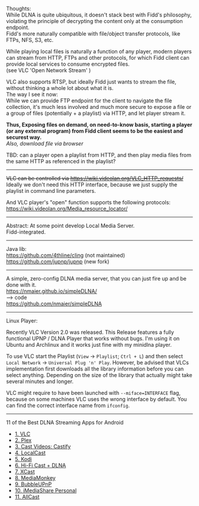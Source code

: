 Thoughts:  
While DLNA is quite ubiquitous, it doesn't stack best with Fidd's philosophy, violating the principle of decrypting the content only at the consumption endpoint.  
Fidd's more naturally compatible with file/object transfer protocols, like FTPs, NFS, S3, etc.  
  
While playing local files is naturally a function of any player, modern players can stream from HTTP, FTPs and other protocols, for which Fidd client can provide local services to consume encrypted files.  
(see VLC 'Open Network Stream' )  
  
VLC also supports RTSP, but ideally Fidd just wants to stream the file, without thinking a whole lot about what it is.  
The way I see it now:  
While we can provide FTP endpoint for the client to navigate the file collection, it's much less involved and much more secure to expose a file or a group of files (potentially + a playlist) via HTTP, and let player stream it.  
  
**Thus, Exposing files on demand, on need-to-know basis, starting a player (or any external program) from Fidd client seems to be the easiest and securest way.**  
*Also, download file via browser*  
  
TBD: can a player open a playlist from HTTP, and then play media files from the same HTTP as referenced in the playlist?  
  
---  
  
~~VLC can be controlled via https://wiki.videolan.org/VLC_HTTP_requests/~~  
Ideally we don't need this HTTP interface, because we just supply the playlist in command line parameters.  
  
And VLC player's "open" function supports the following protocols:  
https://wiki.videolan.org/Media_resource_locator/  
  
---  
  
Abstract: At some point develop Local Media Server.  
Fidd-integrated.  
  
---  
  
Java lib:  
https://github.com/4thline/cling (not maintained)  
https://github.com/jupnp/jupnp (new fork)  
  
---  
  
A simple, zero-config DLNA media server, that you can just fire up and be done with it.  
https://nmaier.github.io/simpleDLNA/  
--> code  
https://github.com/nmaier/simpleDLNA  
  
---  
  
Linux Player:  
  
Recently VLC Version 2.0 was released. This Release features a fully functional UPNP / DLNA Player that works without bugs. I'm using it on Ubuntu and Archlinux and it works just fine with my minidlna player.  
  
To use VLC start the Playlist (`View`  ->  `Playlist`;  `Ctrl + L`) and then select  `Local Network`  ->  `Universal Plug 'n' Play`. However, be advised that VLCs implementation first downloads all the library information before you can select anything. Depending on the size of the library that actually might take several minutes and longer.  
  
VLC might require to have been launched with  `--miface=INTERFACE`  flag, because on some machines VLC uses the wrong interface by default. You can find the correct interface name from  `ifconfig`.  
  
---  
  
11 of the Best DLNA Streaming Apps for Android  
  
-   [1. VLC](https://play.google.com/store/apps/details?id=org.videolan.vlc&hl=en_US)  
-   [2. Plex](https://play.google.com/store/apps/details?id=com.plexapp.android&hl=en_GB)  
-   [3. Cast Videos: Castify](https://play.google.com/store/apps/details?id=castify.roku&hl=en_IN&gl=US)  
-   [4. LocalCast](https://play.google.com/store/apps/details?id=de.stefanpledl.localcast)  
-   [5. Kodi](https://play.google.com/store/apps/details?id=org.xbmc.kodi)  
-   [6. Hi-Fi Cast + DLNA](https://play.google.com/store/apps/details?id=com.findhdmusic.app.upnpcast)  
-   [7. XCast](https://play.google.com/store/apps/details?id=cast.video.screenmirroring.casttotv&hl=en_IN&gl=US)  
-   [8. MediaMonkey](https://play.google.com/store/apps/details?id=com.ventismedia.android.mediamonkey)  
-   [9. BubbleUPnP](https://play.google.com/store/apps/details?id=com.bubblesoft.android.bubbleupnp&hl=en)  
-   [10. iMediaShare Personal](https://play.google.com/store/apps/details?id=com.bianor.amspersonal&hl=en)  
-   [11. AllCast](https://play.google.com/store/apps/details?id=com.koushikdutta.cast)
